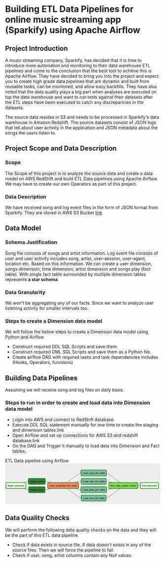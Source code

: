 # Building ETL Data Pipelines for online music streaming app (Sparkify) using Apache Airflow

## Project Introduction
A music streaming company, Sparkify, has decided that it is time to introduce more automation and monitoring to their data warehouse ETL pipelines and come to the conclusion that the best tool to achieve this is Apache Airflow.
They have decided to bring you into the project and expect you to create high grade data pipelines that are dynamic and built from reusable tasks, can be monitored, and allow easy backfills. 
They have also noted that the data quality plays a big part when analyses are executed on top the data warehouse and want to run tests against their datasets after the ETL steps have been executed to catch any discrepancies in the datasets.

The source data resides in S3 and needs to be processed in Sparkify's data warehouse in Amazon Redshift. The source datasets consist of JSON logs that tell about user activity in the application and JSON metadata about the songs the users listen to.

## Project Scope and Data Description
### Scope
The Scope of this project is to analyze the source data and create a data model on AWS RedShift and build ETL Data pipelines using Apache Airflow. We may have to create our own Operators as part of this project.

### Data Description
We have received song and log event files in the form of JSON format from Sparkify. They are stored in AWS S3 Bucket [link](https://s3.console.aws.amazon.com/s3/buckets/udacity-dend?region=us-west-2&tab=objects)


## Data Model
### Schema Justification
Song file consists of songs and artist information. Log event file consists of user and user activity includes song, artist, user-session, user-agent, location etc. 
Based on this information. We can create a user dimension, songs dimension, time dimension, artist dimension and songs play (fact table). With single fact table surrounded by multiple dimension tables represents **a star schema**.

### Data Granularity
We won't be aggregating any of our facts. Since we want to analyze user listening activity for smaller intervals too. 

### Steps to create a Dimension data model
We will follow the below steps to create a Dimension data model using Python and Airflow

* Construct required DDL SQL Scripts and save them.
* Construct required DML SQL Scripts and save them as a Python file.
* Create airflow DAG with required tasks and task dependencies includes (Hooks, Operators, functions)

## Building Data Pipelines
Assuming we will receive song and log files on daily basis.

### Steps to run in order to create and load data into Dimension data model
* Login into AWS and connect to RedShift database.
* Execute DDL SQL statement manually for one time to create the staging and dimension tables.link
* Open Airflow and set up connections for AWS S3 and redshift database.link
* On the DAG and Trigger it manually to load data into Dimension and Fact tables.

ETL Data pipeline using Airflow
![alt text](https://github.com/SG453/data-engineer_projects/blob/main/airflow_project/Dag_img.JPG "Airflow DAG")

## Data Quality Checks
We will perform the following data quality checks on the data and they will be the part of this ETL data pipeline.

* Check if data exists in source file. If data doesn't exists in any of the source files. Then we will force the pipeline to fail.
* Check if user, song, artist columns contain any Null values

